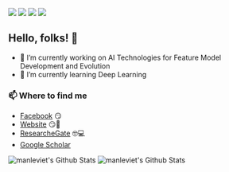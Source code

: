 <!--
**manleviet/manleviet** is a ✨ _special_ ✨ repository because its `README.md` (this file) appears on your GitHub profile.

Here are some ideas to get you started:

- 🔭 I’m currently working on ...
- 🌱 I’m currently learning ...
- 👯 I’m looking to collaborate on ...
- 🤔 I’m looking for help with ...
- 💬 Ask me about ...
- 📫 How to reach me: ...
- 😄 Pronouns: ...
- ⚡ Fun fact: ...
-->

![](https://img.shields.io/badge/OS-MacOS-informational?style=plastic&logo=apple&logoColor=white&color=brightgreen)
![](https://img.shields.io/badge/Editor-IntelliJ_IDEA-informational?style=plastic&logo=intellij-idea&logoColor=white&color=brightgreen)
![](https://img.shields.io/badge/Code-Java-informational?style=plastic&logo=java&logoColor=white&color=brightgreen)
![](https://img.shields.io/badge/Code-Python-informational?style=plastic&logo=python&logoColor=white&color=brightgreen)

## Hello, folks! 👋

- 🔭 I’m currently working on AI Technologies for Feature Model Development and Evolution
- 🌱 I’m currently learning Deep Learning

### 📫 Where to find me
- [Facebook](https://facebook.com/manleviet) 😏
- [Website](https://beta.manleviet.info) 😏🔗
- [ResearcheGate](https://www.researchgate.net/profile/Viet_Man_Le) 🤓💻
- [Google Scholar](https://scholar.google.com/citations?user=l2UTi1MAAAAJ&hl=en&authuser=1)

![manleviet's Github Stats](https://github-readme-stats.vercel.app/api/top-langs/?username=manleviet&count_private=true&layout=compact)
![manleviet's Github Stats](https://github-readme-stats.vercel.app/api?username=manleviet&show_icons=true&line_height=27&count_private=true&hide=contribs)
